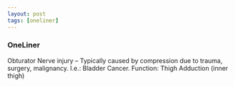 ```yaml
---
layout: post
tags: [oneliner]
---
```



### OneLiner

Obturator Nerve injury – Typically caused by compression due to trauma, surgery, malignancy. I.e.: Bladder Cancer. Function: Thigh Adduction (inner thigh)
